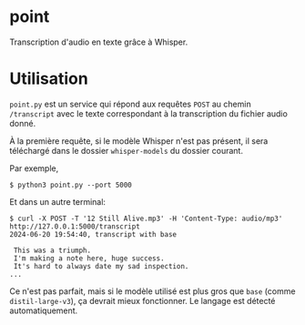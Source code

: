 # point

Transcription d'audio en texte grâce à Whisper.

# Utilisation

`point.py` est un service qui répond aux requêtes `POST` au chemin `/transcript` avec le texte correspondant à la transcription du fichier audio donné.

À la première requête, si le modèle Whisper n'est pas présent, il sera téléchargé dans le dossier `whisper-models` du dossier courant.

Par exemple,

```console
$ python3 point.py --port 5000
```

Et dans un autre terminal:

```console
$ curl -X POST -T '12 Still Alive.mp3' -H 'Content-Type: audio/mp3' http://127.0.0.1:5000/transcript
2024-06-20 19:54:40, transcript with base

 This was a triumph.
 I'm making a note here, huge success.
 It's hard to always date my sad inspection.
...
```

Ce n'est pas parfait, mais si le modèle utilisé est plus gros que `base` (comme `distil-large-v3`), ça devrait mieux fonctionner. Le langage est détecté automatiquement.
